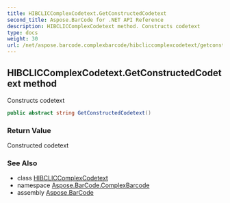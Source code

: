 ```yaml
---
title: HIBCLICComplexCodetext.GetConstructedCodetext
second_title: Aspose.BarCode for .NET API Reference
description: HIBCLICComplexCodetext method. Constructs codetext
type: docs
weight: 30
url: /net/aspose.barcode.complexbarcode/hibcliccomplexcodetext/getconstructedcodetext/
---
```

## HIBCLICComplexCodetext.GetConstructedCodetext method

Constructs codetext

```csharp
public abstract string GetConstructedCodetext()
```

### Return Value

Constructed codetext

### See Also

* class [HIBCLICComplexCodetext](../)
* namespace [Aspose.BarCode.ComplexBarcode](../../../aspose.barcode.complexbarcode/)
* assembly [Aspose.BarCode](../../../)


